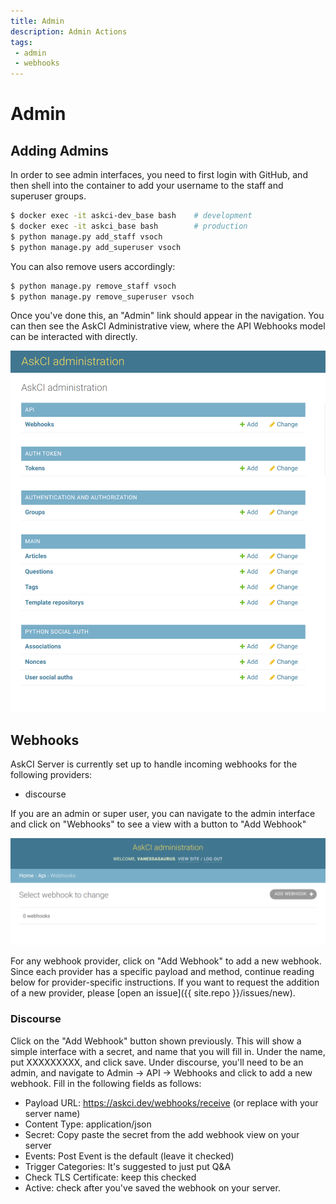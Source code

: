 ```yaml
---
title: Admin
description: Admin Actions
tags: 
 - admin
 - webhooks
---
```


# Admin

## Adding Admins

In order to see admin interfaces, you need to first login with GitHub,
and then shell into the container to add your username to the staff and superuser groups.

```bash
$ docker exec -it askci-dev_base bash    # development
$ docker exec -it askci_base bash        # production
$ python manage.py add_staff vsoch
$ python manage.py add_superuser vsoch
```

You can also remove users accordingly:

```bash
$ python manage.py remove_staff vsoch
$ python manage.py remove_superuser vsoch
```

Once you've done this, an "Admin" link should appear in the navigation. You can then
see the AskCI Administrative view, where the API Webhooks model can be interacted with
directly.

![img/admin-panel.png](img/admin-panel.png)


## Webhooks

AskCI Server is currently set up to handle incoming webhooks for the following
providers:

 - discourse

If you are an admin or super user, you can navigate to the admin interface and click on 
"Webhooks" to see a view with a button to "Add Webhook"

![img/add-webhook.png](img/add-webhook.png)

For any webhook provider, click on "Add Webhook" to add a new webhook. Since
each provider has a specific payload and method, continue reading below for provider-specific
instructions. If you want to request the addition of a new provider, please [open an issue]({{ site.repo }}/issues/new).

### Discourse

Click on the "Add Webhook" button shown previously. This will show a simple interface with a secret,
and name that you will fill in. Under the name, put XXXXXXXXX, and click save.
Under discourse, you'll need to be an admin, and navigate to Admin -> API -> Webhooks and click to add a new webhook.
Fill in the following fields as follows:

 - Payload URL: https://askci.dev/webhooks/receive (or replace with your server name)
 - Content Type: application/json
 - Secret: Copy paste the secret from the add webhook view on your server
 - Events: Post Event is the default (leave it checked)
 - Trigger Categories: It's suggested to just put Q&A
 - Check TLS Certificate: keep this checked
 - Active: check after you've saved the webhook on your server.
